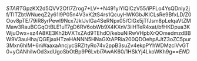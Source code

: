 $START$GpzKX2d5QVV2OfI7Zrog7+LV++N491ylYlQlCzV55/iPFLo4YsQDniy2jf/TITZbtWNueqZ2y61l9P05n4V3xK2tS4rs1QcuyHWKGbJKlCLsRe9BfxLD/Z0Oov8pTE/79iR8yrPewI9Ncx7JklJvIGa4SeRNpx05/ClGx5jTfJsm8pLelqaVtZMMaw3RauBCGqOtBLE1uT7gD6RV6obWb9X4KXnV3ilHTeR4xat/bfHKDpua3KWjuOwx+sz4A8KE3Kh2bVXTxZAd9TEhdO/kebuNiRwVHpbXrQOmedmzdBBW9V3auHha/QGEjaxHTzeHANNN5HNaGXtAPRia200QDOehpAJtZ3oZC5pur3Mxn6hIM+6nWaaxaAncjycSRZItyRo74v2ppB3suZv4ekpPYhWDMzclVvGT0+yOANhilwOd3xdUgoSbOtBp9P6Lvbi7AwAK60/1HSkYj4LkoWKh9g==$END$